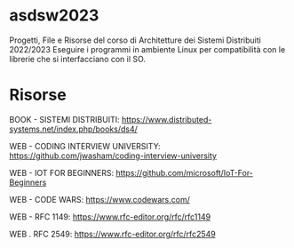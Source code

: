 # asdsw2023

Progetti, File e Risorse del corso di Architetture dei Sistemi Distribuiti 2022/2023
Eseguire i programmi in ambiente Linux per compatibilità con le librerie che si interfacciano con il SO.

# Risorse

BOOK - SISTEMI DISTRIBUITI: https://www.distributed-systems.net/index.php/books/ds4/

WEB - CODING INTERVIEW UNIVERSITY: https://github.com/jwasham/coding-interview-university

WEB - IOT FOR BEGINNERS: https://github.com/microsoft/IoT-For-Beginners

WEB - CODE WARS: https://www.codewars.com/

WEB - RFC 1149: https://www.rfc-editor.org/rfc/rfc1149

WEB . RFC 2549: https://www.rfc-editor.org/rfc/rfc2549

